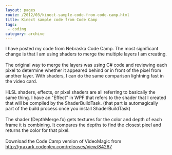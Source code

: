 ```yaml
---
layout: pages
route: /2012/03/kinect-sample-code-from-code-camp.html
title: Kinect sample code from Code Camp
tags:
 - coding
category: archive
---
```

I have posted my code from Nebraska Code Camp.  The most significant change is that I am using shaders to merge the multiple layers I am creating.<br />
<br />
The original way to merge the layers was using C# code and reviewing each pixel to determine whether it appeared behind or in front of the pixel from another layer.  With shaders, I can do the same comparison lightning fast in the video card.<br />
<br />
HLSL shaders, effects, or pixel shaders are all referring to basically the same thing.  I have an "Effect" in WPF that refers to the shader that I created that will be compiled by the ShaderBuildTask.  (that part is automagically part of the build process once you install ShaderBuildTask)<br />
<br />
The shader (DepthMerge.fx) gets textures for the color and depth of each frame it is combining.  It compares the depths to find the closest pixel and returns the color for that pixel.<br />
<br />
Download the Code Camp version of VideoMagic from <a href="http://graxark.codeplex.com/releases/view/84267">http://graxark.codeplex.com/releases/view/84267</a>
